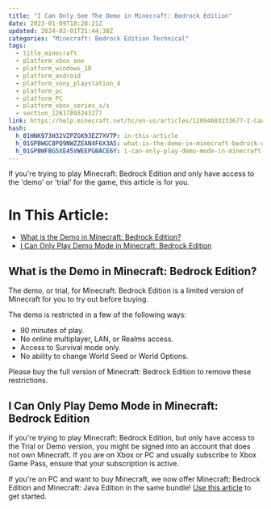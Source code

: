 ```yaml
---
title: "I Can Only See The Demo in Minecraft: Bedrock Edition"
date: 2023-01-09T18:28:21Z
updated: 2024-02-01T21:44:38Z
categories: "Minecraft: Bedrock Edition Technical"
tags:
  - title_minecraft
  - platform_xbox_one
  - platform_windows_10
  - platform_android
  - platform_sony_playstation_4
  - platform_pc
  - platform_PC
  - platform_xbox_series_x/s
  - section_12617893243277
link: https://help.minecraft.net/hc/en-us/articles/12094603233677-I-Can-Only-See-The-Demo-in-Minecraft-Bedrock-Edition
hash:
  h_01HNK973H32VZPZGK93EZ7XV7P: in-this-article
  h_01GPBWGC8PQ9NWZZEAN4F6X3A5: what-is-the-demo-in-minecraft-bedrock-edition
  h_01GPBWFBG5XE45VWEEPGBACE6Y: i-can-only-play-demo-mode-in-minecraft-bedrock-edition
---
```


If you're trying to play Minecraft: Bedrock Edition and only have access to the 'demo' or 'trial' for the game, this article is for you.

# In This Article:

- [What is the Demo in Minecraft: Bedrock Edition?](#what-is-the-demo-in-minecraft-bedrock-edition)
- [I Can Only Play Demo Mode in Minecraft: Bedrock Edition](#i-can-only-play-demo-mode-in-minecraft-bedrock-edition)

## What is the Demo in Minecraft: Bedrock Edition?

The demo, or trial, for Minecraft: Bedrock Edition is a limited version of Minecraft for you to try out before buying.

The demo is restricted in a few of the following ways:

- 90 minutes of play.
- No online multiplayer, LAN, or Realms access.
- Access to Survival mode only.
- No ability to change World Seed or World Options.

Please buy the full version of Minecraft: Bedrock Edition to remove these restrictions.

## I Can Only Play Demo Mode in Minecraft: Bedrock Edition

If you're trying to play Minecraft: Bedrock Edition, but only have access to the Trial or Demo version, you might be signed into an account that does not own Minecraft. If you are on Xbox or PC and usually subscribe to Xbox Game Pass, ensure that your subscription is active.

If you're on PC and want to buy Minecraft, we now offer Minecraft: Bedrock Edition and Minecraft: Java Edition in the same bundle! [Use this article](./I-Own-Minecraft-Java-or-Bedrock-Edition-for-PC-How-Do-I-Get-the-Other.md) to get started.
